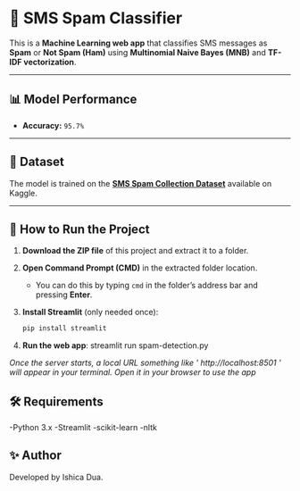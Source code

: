 # 📩 SMS Spam Classifier  

This is a **Machine Learning web app** that classifies SMS messages as **Spam** or **Not Spam (Ham)** using **Multinomial Naive Bayes (MNB)** and **TF-IDF vectorization**.  

---

## 📊 Model Performance  

- **Accuracy:** `95.7%`  

---

## 📂 Dataset  

The model is trained on the **[SMS Spam Collection Dataset](https://www.kaggle.com/datasets/uciml/sms-spam-collection-dataset)** available on Kaggle.  

---

## 🚀 How to Run the Project  

1. **Download the ZIP file** of this project and extract it to a folder.  

2. **Open Command Prompt (CMD)** in the extracted folder location.  
   - You can do this by typing `cmd` in the folder’s address bar and pressing **Enter**.  

3. **Install Streamlit** (only needed once):  
   ```bash
   pip install streamlit
4. **Run the web app**:
     streamlit run spam-detection.py

*Once the server starts, a local URL something like ' http://localhost:8501 ' will appear in your terminal. Open it in your browser to use the app*

## 🛠️ Requirements

-Python 3.x
-Streamlit
-scikit-learn
-nltk

## ✨ Author
  Developed by Ishica Dua.
